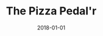 ---
layout: site
title: "The Pizza Pedal'r"
date: 2018-01-01
categories: [community]
version: 4.0.1
major: 4
minor: 0
patch: 1
slug: the-pizza-pedalr
link: http://www.pizzapedalr.com/
permalink: /sites/:slug
---